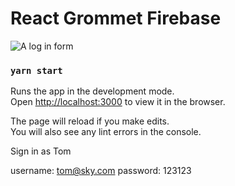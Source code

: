 # React Grommet Firebase

![A log in form](https://user-images.githubusercontent.com/4499581/100378928-f51ca200-300b-11eb-94a1-0c62e92e23fa.png)

### `yarn start`

Runs the app in the development mode.\
Open [http://localhost:3000](http://localhost:3000) to view it in the browser.

The page will reload if you make edits.\
You will also see any lint errors in the console.

Sign in as Tom

username: tom@sky.com
password: 123123